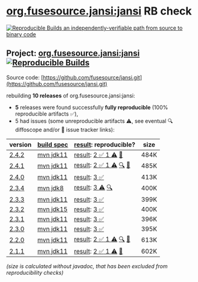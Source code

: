[org.fusesource.jansi:jansi](https://central.sonatype.com/artifact/org.fusesource.jansi/jansi/versions) RB check
=======

[![Reproducible Builds](https://reproducible-builds.org/images/logos/rb.svg) an independently-verifiable path from source to binary code](https://reproducible-builds.org/)

## Project: [org.fusesource.jansi:jansi](https://central.sonatype.com/artifact/org.fusesource.jansi/jansi/versions) [![Reproducible Builds](https://img.shields.io/endpoint?url=https://raw.githubusercontent.com/jvm-repo-rebuild/reproducible-central/master/content/org/fusesource/jansi/jansi/badge.json)](https://github.com/jvm-repo-rebuild/reproducible-central/blob/master/content/org/fusesource/jansi/jansi/README.md)

Source code: [https://github.com/fusesource/jansi.git](https://github.com/fusesource/jansi.git)

rebuilding **10 releases** of org.fusesource.jansi:jansi:
- **5** releases were found successfully **fully reproducible** (100% reproducible artifacts :white_check_mark:),
- 5 had issues (some unreproducible artifacts :warning:, see eventual :mag: diffoscope and/or :memo: issue tracker links):

| version | [build spec](/BUILDSPEC.md) | [result](https://reproducible-builds.org/docs/jvm/): reproducible? | size |
| -- | --------- | ------ | -- |
| [2.4.2](https://central.sonatype.com/artifact/org.fusesource.jansi/jansi/2.4.2/pom) | [mvn jdk11](jansi-2.4.2.buildspec) | [result](jansi-2.4.2.buildinfo): [2 :white_check_mark:  1 :warning:](jansi-2.4.2.buildcompare) [:memo:](https://github.com/fusesource/jansi/pull/303) | 484K |
| [2.4.1](https://central.sonatype.com/artifact/org.fusesource.jansi/jansi/2.4.1/pom) | [mvn jdk11](jansi-2.4.1.buildspec) | [result](jansi-2.4.1.buildinfo): [2 :white_check_mark:  1 :warning:](jansi-2.4.1.buildcompare) [:mag:](jansi-2.4.1.diffoscope) [:memo:](https://github.com/fusesource/jansi/pull/303) | 485K |
| [2.4.0](https://central.sonatype.com/artifact/org.fusesource.jansi/jansi/2.4.0/pom) | [mvn jdk11](jansi-2.4.0.buildspec) | [result](jansi-2.4.0.buildinfo): [3 :white_check_mark: ](jansi-2.4.0.buildcompare) | 413K |
| [2.3.4](https://central.sonatype.com/artifact/org.fusesource.jansi/jansi/2.3.4/pom) | [mvn jdk8](jansi-2.3.4.buildspec) | [result](jansi-2.3.4.buildinfo): [ 3 :warning:](jansi-2.3.4.buildcompare) [:mag:](jansi-2.3.4.diffoscope) | 400K |
| [2.3.3](https://central.sonatype.com/artifact/org.fusesource.jansi/jansi/2.3.3/pom) | [mvn jdk11](jansi-2.3.3.buildspec) | [result](jansi-2.3.3.buildinfo): [3 :white_check_mark: ](jansi-2.3.3.buildcompare) | 399K |
| [2.3.2](https://central.sonatype.com/artifact/org.fusesource.jansi/jansi/2.3.2/pom) | [mvn jdk15](jansi-2.3.2.buildspec) | [result](jansi-2.3.2.buildinfo): [3 :white_check_mark: ](jansi-2.3.2.buildcompare) | 400K |
| [2.3.1](https://central.sonatype.com/artifact/org.fusesource.jansi/jansi/2.3.1/pom) | [mvn jdk11](jansi-2.3.1.buildspec) | [result](jansi-2.3.1.buildinfo): [3 :white_check_mark: ](jansi-2.3.1.buildcompare) | 396K |
| [2.3.0](https://central.sonatype.com/artifact/org.fusesource.jansi/jansi/2.3.0/pom) | [mvn jdk11](jansi-2.3.0.buildspec) | [result](jansi-2.3.0.buildinfo): [3 :white_check_mark: ](jansi-2.3.0.buildcompare) | 395K |
| [2.2.0](https://central.sonatype.com/artifact/org.fusesource.jansi/jansi/2.2.0/pom) | [mvn jdk11](jansi-2.2.0.buildspec) | [result](jansi-2.2.0.buildinfo): [2 :white_check_mark:  1 :warning:](jansi-2.2.0.buildcompare) [:mag:](https://github.com/jvm-repo-rebuild/reproducible-central/blob/master/content/org/fusesource/jansi/jansi/jansi-2.2.0.diffoscope) [:memo:](https://github.com/fusesource/jansi/issues/192) | 613K |
| [2.1.1](https://central.sonatype.com/artifact/org.fusesource.jansi/jansi/2.1.1/pom) | [mvn jdk11](jansi-2.1.1.buildspec) | [result](jansi-2.1.1.buildinfo): [2 :white_check_mark:  1 :warning:](jansi-2.1.1.buildcompare) [:memo:](https://github.com/fusesource/jansi/issues/185) | 602K |

<i>(size is calculated without javadoc, that has been excluded from reproducibility checks)</i>
